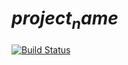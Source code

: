 # $project_name$
[![Build Status](https://travis-ci.org/$github_owner$/$project_name$.svg?branch=master)](https://travis-ci.org/$github_owner$/$project_name$)
